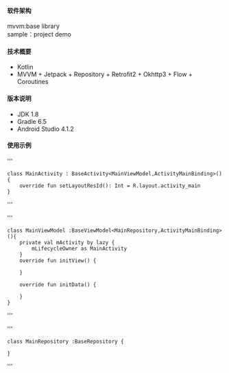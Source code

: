 
#### 软件架构
mvvm:base library <br/>
sample：project demo

#### 技术概要
- Kotlin
- MVVM + Jetpack + Repository + Retrofit2 + Okhttp3 + Flow + Coroutines

#### 版本说明
- JDK 1.8
- Gradle 6.5
- Android Studio 4.1.2

#### 使用示例
'''

    class MainActivity : BaseActivity<MainViewModel,ActivityMainBinding>() {
        override fun setLayoutResId(): Int = R.layout.activity_main
    }

'''

'''

    class MainViewModel :BaseViewModel<MainRepository,ActivityMainBinding>(){
        private val mActivity by lazy {
            mLifecycleOwner as MainActivity
        }
        override fun initView() {

        }

        override fun initData() {

        }
    }

'''

'''

    class MainRepository :BaseRepository {

    }

'''
